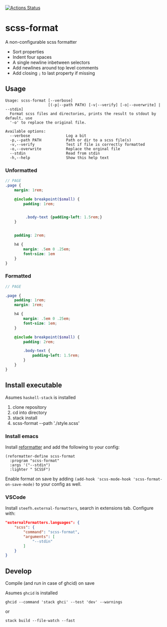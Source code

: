 [![Actions Status](https://github.com/rl-king/scss-format/workflows/ci/badge.svg)](https://github.com/rl-king/scss-format/actions)

# scss-format

A non-configurable scss formatter

* Sort properties
* Indent four spaces
* A single newline inbetween selectors
* Add newlines around top level comments
* Add closing `;` to last property if missing

## Usage
```shell
Usage: scss-format [--verbose]
                   [(-p|--path PATH) [-v|--verify] [-o|--overwrite] | --stdin]
  Format scss files and directories, prints the result to stdout by default, use
  '-o' to replace the original file.

Available options:
  --verbose                Log a bit
  -p,--path PATH           Path or dir to a scss file(s)
  -v,--verify              Test if file is correctly formatted
  -o,--overwrite           Replace the orginal file
  --stdin                  Read from stdin
  -h,--help                Show this help text
```

### Unformatted

```scss
// PAGE
.page {
    margin: 1rem;

    @include breakpoint($small) {
        padding: 1rem;


         .body-text {padding-left: 1.5rem;}
    }


    padding: 2rem;

    h4 {
        margin: .5em 0 .25em;
        font-size: 1em
    }
}
```

### Formatted

```scss
// PAGE

.page {
    padding: 1rem;
    margin: 1rem;

    h4 {
        margin: .5em 0 .25em;
        font-size: 1em;
    }

    @include breakpoint($small) {
        padding: 2rem;

        .body-text {
            padding-left: 1.5rem;
        }
    }
}
```

## Install executable

Asumes `haskell-stack` is installed

1. clone repository
2. cd into directory
3. stack install
4. scss-format --path './style.scss'


### Install emacs

Install [reformatter](https://github.com/purcell/reformatter.el) and add the following to your config:
``` elisp
(reformatter-define scss-format
  :program "scss-format"
  :args '("--stdin")
  :lighter " SCSSF")
```

Enable format on save by adding `(add-hook 'scss-mode-hook 'scss-format-on-save-mode)` to your config as well.

### VSCode

Install `steefh.external-formatters`, search in extensions tab. Configure with:

``` json
"externalFormatters.languages": {
    "scss": {
        "command": "scss-format",
        "arguments": [
            "--stdin"
        ]
    }
}
```

## Develop

Compile (and run in case of ghcid) on save

Asumes `ghcid` is installed

`ghcid --command 'stack ghci' --test 'dev' --warnings`

or

`stack build --file-watch --fast`
